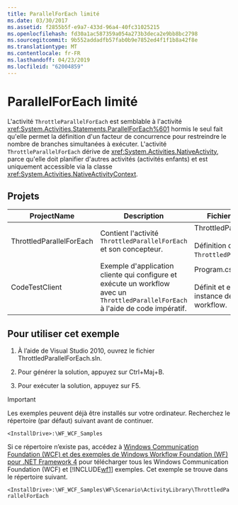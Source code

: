 ```yaml
---
title: ParallelForEach limité
ms.date: 03/30/2017
ms.assetid: f2855b5f-e9a7-433d-96a4-40fc31025215
ms.openlocfilehash: fd30a1ac587359a054a273b3deca2e9bb8bc2798
ms.sourcegitcommit: 9b552addadfb57fab0b9e7852ed4f1f1b8a42f8e
ms.translationtype: MT
ms.contentlocale: fr-FR
ms.lasthandoff: 04/23/2019
ms.locfileid: "62004859"
---
```

# <a name="throttled-parallel-foreach"></a>ParallelForEach limité

L'activité `ThrottleParallelForEach` est semblable à l'activité <xref:System.Activities.Statements.ParallelForEach%601> hormis le seul fait qu'elle permet la définition d'un facteur de concurrence pour restreindre le nombre de branches simultanées à exécuter. L'activité `ThrottleParallelForEach` dérive de <xref:System.Activities.NativeActivity>, parce qu'elle doit planifier d'autres activités (activités enfants) et est uniquement accessible via la classe <xref:System.Activities.NativeActivityContext>.

## <a name="projects"></a>Projets

|**ProjectName**|**Description**|**Fichiers principaux**|
|-|-|-|
|ThrottledParallelForEach|Contient l'activité `ThrottledParallelForEach` et son concepteur.|ThrottledParallelForEach.cs<br /><br /> Définition de l'activité `ThrottledParallelForEach`.|
|CodeTestClient|Exemple d'application cliente qui configure et exécute un workflow avec un `ThrottledParallelForEach` à l'aide de code impératif.|Program.cs<br /><br /> Définit et exécute une instance de l'exemple de workflow.|

## <a name="to-use-this-sample"></a>Pour utiliser cet exemple

1. À l’aide de Visual Studio 2010, ouvrez le fichier ThrottledParallelForEach.sln.

2. Pour générer la solution, appuyez sur Ctrl+Maj+B.

3. Pour exécuter la solution, appuyez sur F5.

> [!IMPORTANT]
> Les exemples peuvent déjà être installés sur votre ordinateur. Recherchez le répertoire (par défaut) suivant avant de continuer.
>
> `<InstallDrive>:\WF_WCF_Samples`
>
> Si ce répertoire n’existe pas, accédez à [Windows Communication Foundation (WCF) et des exemples de Windows Workflow Foundation (WF) pour .NET Framework 4](https://go.microsoft.com/fwlink/?LinkId=150780) pour télécharger tous les Windows Communication Foundation (WCF) et [!INCLUDE[wf1](../../../../includes/wf1-md.md)] exemples. Cet exemple se trouve dans le répertoire suivant.
>
> `<InstallDrive>:\WF_WCF_Samples\WF\Scenario\ActivityLibrary\ThrottledParallelForEach`